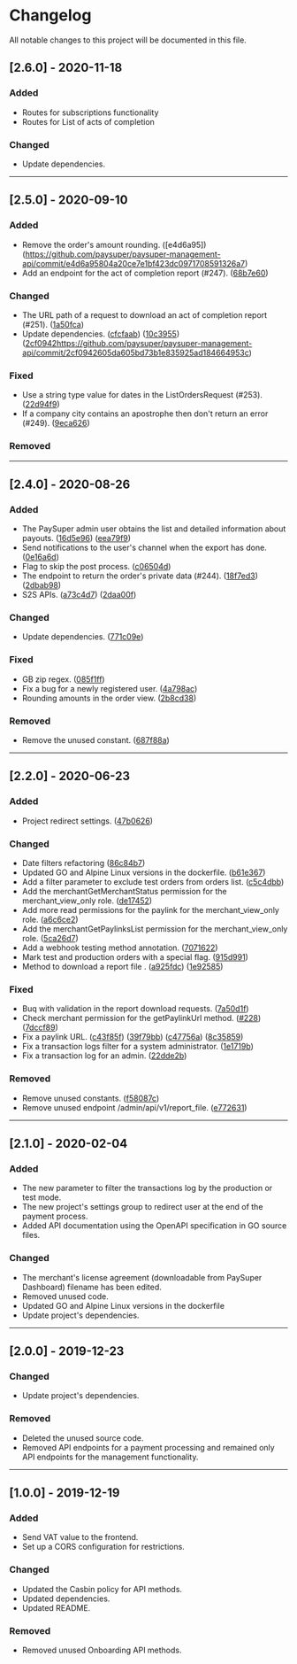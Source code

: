 # Changelog
All notable changes to this project will be documented in this file.

## [2.6.0] - 2020-11-18

### Added
- Routes for subscriptions functionality
- Routes for List of acts of completion

### Changed
- Update dependencies.

*** 

## [2.5.0] - 2020-09-10

### Added
- Remove the order's amount rounding. ([e4d6a95])(https://github.com/paysuper/paysuper-management-api/commit/e4d6a95804a20ce7e1bf423dc0971708591326a7)
- Add an endpoint for the act of completion report (#247). ([68b7e60](https://github.com/paysuper/paysuper-management-api/commit/68b7e60e588139666ad0f0cd71879534c879749d))

### Changed
- The URL path of a request to download an act of completion report (#251). ([1a50fca](https://github.com/paysuper/paysuper-management-api/commit/1a50fca9eb217bbc4b49fe006cd33219776185eb))
- Update dependencies. ([cfcfaab](https://github.com/paysuper/paysuper-management-api/commit/cfcfaab592493c944a279d20d85fcbfbe25e002d)) ([10c3955](https://github.com/paysuper/paysuper-management-api/commit/10c3955f65c356e707a7e194a240c94b60ed47a3)) ([2cf0942]()https://github.com/paysuper/paysuper-management-api/commit/2cf0942605da605bd73b1e835925ad184664953c)

### Fixed
- Use a string type value for dates in the ListOrdersRequest (#253). ([22d94f9](https://github.com/paysuper/paysuper-management-api/commit/22d94f93bef1dc7010f975e3746713bb93ba2531))
- If a company city contains an apostrophe then don't return an error (#249). ([9eca626](https://github.com/paysuper/paysuper-management-api/commit/9eca6265ccaff8b2a7f91215adc0299180364464))

### Removed

***

## [2.4.0] - 2020-08-26

### Added
- The PaySuper admin user obtains the list and detailed information about payouts. ([16d5e96](https://github.com/paysuper/paysuper-management-api/commit/16d5e969099f60d4c11a497531ebdba91acfe3d9)) ([eea79f9](https://github.com/paysuper/paysuper-management-api/commit/eea79f915ceea1710b8f0240ef1112c95b779c1f))
- Send notifications to the user's channel when the export has done. ([0e16a6d](https://github.com/paysuper/paysuper-management-api/commit/0e16a6d0dafeda357e94e3502001882e7b25a1a7))
- Flag to skip the post process. ([c06504d](https://github.com/paysuper/paysuper-management-api/commit/c06504d39c3d0c9bcd96054dfc6c91965c271337))
- The endpoint to return the order's private data (#244). ([18f7ed3](https://github.com/paysuper/paysuper-management-api/commit/18f7ed3643a44e11fa86c007f1c8fb63c2e1ba0c)) ([2dbab98](https://github.com/paysuper/paysuper-management-api/commit/2dbab98afc9019f269632df4ac6981272aac978c))
- S2S APIs. ([a73c4d7](https://github.com/paysuper/paysuper-management-api/commit/a73c4d7bf7852e4e58b1897e39928a873a73f145)) ([2daa00f](https://github.com/paysuper/paysuper-management-api/commit/2daa00ff7bb56382e6a179c5ab94660f5fe537d9))

### Changed
- Update dependencies. ([771c09e](https://github.com/paysuper/paysuper-management-api/commit/771c09edbcd7f804e8b365cd583c59dfddd5c205))

### Fixed
- GB zip regex. ([085f1ff](https://github.com/paysuper/paysuper-management-api/commit/085f1ff3995f4eefe5627b6795428caf06fde119))
- Fix a bug for a newly registered user. ([4a798ac](https://github.com/paysuper/paysuper-management-api/commit/4a798acfc06177bc3207487872189be441c153bb))
- Rounding amounts in the order view. ([2b8cd38](https://github.com/paysuper/paysuper-management-api/commit/2b8cd381f5f7f9ed842cd9137ea66f2834298f8f))

### Removed
- Remove the unused constant. ([687f88a](https://github.com/paysuper/paysuper-management-api/commit/687f88a23c33f0677fcfc007838552caf8c621f3))

***

## [2.2.0] - 2020-06-23

### Added
- Project redirect settings. ([47b0626](https://github.com/paysuper/paysuper-management-api/commit/47b06265c4216ebaba93d4570d63ade6521deb6c))

### Changed
- Date filters refactoring ([86c84b7](https://github.com/paysuper/paysuper-management-api/commit/86c84b76605c97a2baf546517c7ae2b82d49c17d))
- Updated GO and Alpine Linux versions in the dockerfile. ([b61e367](https://github.com/paysuper/paysuper-management-api/commit/b61e36738f31de604dfff6f628e9ebc106699423))
- Add a filter parameter to exclude test orders from orders list. ([c5c4dbb](https://github.com/paysuper/paysuper-management-api/commit/c5c4dbb19bf8d264a1d7b69b3f7e315ee3401cc7))
- Add the merchantGetMerchantStatus permission for the merchant_view_only role. ([de17452](https://github.com/paysuper/paysuper-management-api/commit/de1745263798e9a132d09fcc6040995a737c6fae))
- Add more read permissions for the paylink for the merchant_view_only role. ([a6c6ce2](https://github.com/paysuper/paysuper-management-api/commit/a6c6ce230d01a42e0e144f50a818ba41f558b38d))
- Add the merchantGetPaylinksList permission for the merchant_view_only role. ([5ca26d7](https://github.com/paysuper/paysuper-management-api/commit/5ca26d7a6eb0eadac91a30b6fdd8dab0def99d12))
- Add a webhook testing method annotation. ([7071622](https://github.com/paysuper/paysuper-management-api/commit/7071622d707d0fd6928b54fad4976a53cd895f8f))
- Mark test and production orders with a special flag. ([915d991](https://github.com/paysuper/paysuper-management-api/commit/915d9910288fdd54bc04c100094b2ff9bb19afb4))
- Method to download a report file . ([a925fdc](https://github.com/paysuper/paysuper-management-api/commit/a925fdc953de1d32afff41c9bb88c56cc2750480)) ([1e92585](https://github.com/paysuper/paysuper-management-api/commit/1e92585167920fff659a01f454d58c13085a79b9))

### Fixed
- Buq with validation in the report download requests. ([7a50d1f](https://github.com/paysuper/paysuper-management-api/commit/7a50d1f08b1f6bdfb5839e3c8f98c9a33a781edd))
- Check merchant permission for the getPaylinkUrl method. ([#228](https://github.com/paysuper/paysuper-management-api/issues/228)) ([7dccf89](https://github.com/paysuper/paysuper-management-api/commit/7dccf8950e2ae08a6014789c21100036fe03cf1d))
- Fix a paylink URL. ([c43f85f](https://github.com/paysuper/paysuper-management-api/commit/c43f85fa147974e37b737c9cfd12d8026451c4ae)) ([39f79bb](https://github.com/paysuper/paysuper-management-api/commit/39f79bb6dd3e545e9e66baf57534b1527438f5c9)) ([c47756a](https://github.com/paysuper/paysuper-management-api/commit/c47756ac883c0a8be4050f44bc3aef1eab474b41)) ([8c35859](https://github.com/paysuper/paysuper-management-api/commit/8c35859be72ca4c7106450bf920b59d211cb3a89))
- Fix a transaction logs filter for a system administrator. ([1e1719b](https://github.com/paysuper/paysuper-management-api/commit/1e1719b946af72c64582e7ea5acc3a64ccbf5587))
- Fix a transaction log for an admin. ([22dde2b](https://github.com/paysuper/paysuper-management-api/commit/22dde2b91ddd0920880e63e028afca7173be73a7))

### Removed
- Remove unused constants. ([f58087c](https://github.com/paysuper/paysuper-management-api/commit/f58087c1e52ad05b1613fdbc73f89d57ed39f6e6))
- Remove unused endpoint /admin/api/v1/report_file. ([e772631](https://github.com/paysuper/paysuper-management-api/commit/e772631a1cf5c9f9a681b6e46ef8f229767e3eff))

***

## [2.1.0] - 2020-02-04

### Added
- The new parameter to filter the transactions log by the production or test mode.
- The new project's settings group to redirect user at the end of the payment process.
- Added API documentation using the OpenAPI specification in GO source files.

### Changed
- The merchant's license agreement (downloadable from PaySuper Dashboard) filename has been edited.
- Removed unused code.
- Updated GO and Alpine Linux versions in the dockerfile
- Update project's dependencies.

***

## [2.0.0] - 2019-12-23

### Changed
- Update project's dependencies.

### Removed
- Deleted the unused source code.
- Removed API endpoints for a payment processing and remained only API endpoints for the management functionality.

***

## [1.0.0] - 2019-12-19

### Added
- Send VAT value to the frontend.
- Set up a CORS configuration for restrictions.

### Changed
- Updated the Casbin policy for API methods.
- Updated dependencies.
- Updated README. 

### Removed
- Removed unused Onboarding API methods.
